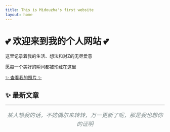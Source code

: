 ```yaml
---
title: This is Midouzha's first website
layout: home
---
```


<!-- 浮动爱心装饰 -->
<div class="floating-hearts" id="floating-hearts"></div>

<div class="home-intro">
  <h1>💕 欢迎来到我的个人网站 💕</h1>
  <p>这里记录着我的生活、想法和对Z的无尽爱意</p>
  <p>愿每一个美好的瞬间都被珍藏在这里</p>
  <a href="{{ '/assets/zhouyangyang.jpg' | relative_url }}" class="btn" target="_blank">✨ 查看我的照片 ✨</a>
</div>

## ✨ 最新文章

---

<div class="decorative-quote scroll-animation">
  <p style="font-style: italic; color: #7f8c8d; text-align: center; font-size: 1.1rem; line-height: 1.6;">
    某人想我的话，不妨偶尔来转转，万一更新了呢，那是我也想你的证明
  </p>
</div>

<script>
// 创建浮动爱心
function createFloatingHearts() {
  const heartsContainer = document.getElementById('floating-hearts');
  const heartSymbols = ['💕', '💖', '💗', '💝', '💘', '💞', '💓', '💟'];
  
  function createHeart() {
    const heart = document.createElement('div');
    heart.className = 'heart';
    heart.innerHTML = heartSymbols[Math.floor(Math.random() * heartSymbols.length)];
    heart.style.left = Math.random() * 100 + 'vw';
    heart.style.fontSize = (Math.random() * 10 + 15) + 'px';
    heart.style.animationDuration = (Math.random() * 3 + 4) + 's';
    heart.style.animationDelay = Math.random() * 2 + 's';
    
    heartsContainer.appendChild(heart);
    
    // 动画结束后移除元素
    setTimeout(() => {
      if (heart.parentNode) {
        heart.parentNode.removeChild(heart);
      }
    }, 8000);
  }
  
  // 定期创建爱心
  setInterval(createHeart, 800);
}

// 滚动动画
function handleScrollAnimation() {
  const elements = document.querySelectorAll('.scroll-animation');
  
  const observer = new IntersectionObserver((entries) => {
    entries.forEach(entry => {
      if (entry.isIntersecting) {
        entry.target.classList.add('animate');
      }
    });
  }, {
    threshold: 0.1
  });
  
  elements.forEach(element => {
    observer.observe(element);
  });
}

// 页面加载完成后执行
document.addEventListener('DOMContentLoaded', function() {
  createFloatingHearts();
  handleScrollAnimation();
  
  // 为主页添加入场动画延迟
  setTimeout(() => {
    document.querySelector('.home-intro').style.animationDelay = '0s';
  }, 100);
});
</script>
